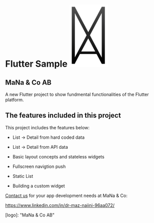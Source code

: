 # Flutter Sample  <img src="https://github.com/MazNaiini/flutter-sample/blob/master/assets/images/logo.png?raw=true" height="200">

MaNa & Co AB 
---


A new Flutter project to show fundmental functionalities of the Flutter platform.

## The features included in this project

This project includes the features below:

- List -> Detail from hard coded data
- List -> Detail from API data

- Basic layout concepts and stateless widgets
- Fullscreen navigtion push
- Static List
- Building a custom widget

[Contact us](https://www.linkedin.com/in/dr-maz-naiini-96aa072/) for your app development needs at MaNa & Co:

https://www.linkedin.com/in/dr-maz-naiini-96aa072/

[logo]:  "MaNa & Co AB"

